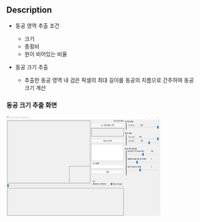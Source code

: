 ## Description

- 동공 영역 추출 조건
    - 크기
    - 종횡비
    - 원이 비어있는 비율

- 동공 크기 추출
    - 추출한 동공 영역 내 검은 픽셀의 최대 길이를 동공의 지름으로 간주하여 동공 크기 계산

### 동공 크기 추출 화면
<img src="./동공크기추출화면.png" width="80%" height="80%">